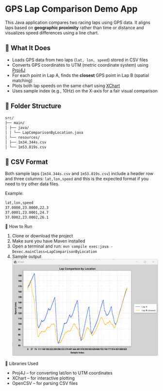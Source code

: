 # GPS Lap Comparison Demo App
This Java application compares two racing laps using GPS data. It aligns laps based on **geographic proximity** rather than time or distance and visualizes speed differences using a line chart.

## 🚗 What It Does
- Loads GPS data from two laps (`lat, lon, speed`) stored in CSV files
- Converts GPS coordinates to UTM (metric coordinate system) using [Proj4J](https://github.com/locationtech/proj4j)
- For each point in Lap A, finds the **closest** GPS point in Lap B (spatial matching)
- Plots both lap speeds on the same chart using [XChart](https://knowm.org/open-source/xchart/)
- Uses sample index (e.g., 10Hz) on the X-axis for a fair visual comparison

## 📂 Folder Structure
```
src/
├── main/
│ ├── java/
│ │ └── LapComparisonByLocation.java
│ └── resources/
│ ├── 1m34.344s.csv
│ └── 1m53.819s.csv
```

## 📄 CSV Format
Both sample laps (`1m34.344s.csv` and `1m53.819s.csv`) include a header row and three columns: `lat,lon,speed` and this is the expected format if you need to try other data files.

Example:
```csv
lat,lon,speed
37.0000,23.0000,22.3
37.0001,23.0001,24.7
37.0002,23.0002,26.1
```

🚀 How to Run
1. Clone or download the project 
2. Make sure you have Maven installed 
3. Open a terminal and run: `mvn compile exec:java -Dexec.mainClass=LapComparisonByLocation`
4. Sample output ![img.png](img.png)

🧰 Libraries Used
- Proj4J – for converting lat/lon to UTM coordinates
- XChart – for interactive plotting 
- OpenCSV – for parsing CSV files
